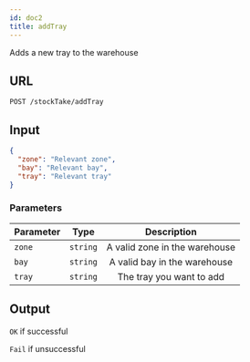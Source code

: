 ```yaml
---
id: doc2
title: addTray
---
```


Adds a new tray to the warehouse
## URL
```http request
POST /stockTake/addTray
```

## Input
```json
{
  "zone": "Relevant zone",
  "bay": "Relevant bay",
  "tray": "Relevant tray"
}
```

### Parameters 
| Parameter        |      Type     |   Description |
| ------------- | :-----------: | :-----: |
| `zone`     | `string` | A valid zone in the warehouse |
| `bay`      |   `string`    |  A valid bay in the warehouse |
| `tray` |   `string`    |   The tray you want to add |


## Output
`OK` if successful

`Fail` if unsuccessful
